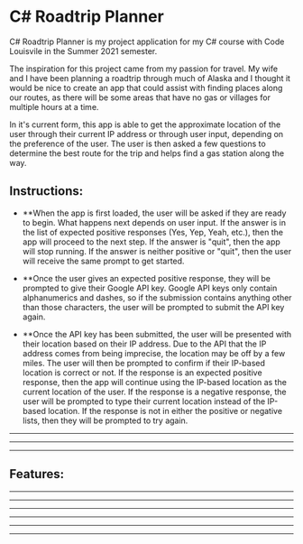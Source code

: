 ﻿# C# Roadtrip Planner

C# Roadtrip Planner is my project application for my C# course with Code Louisvile in the Summer 2021 semester.

The inspiration for this project came from my passion for travel. My wife and I have been planning a roadtrip through much of Alaska and I thought it would be nice to create an app that could assist with finding places along our routes, as there will be some areas that have no gas or villages for multiple hours at a time.

In it's current form, this app is able to get the approximate location of the user through their current IP address or through user input, depending on the preference of the user. The user is then asked a few questions to determine the best route for the trip and helps find a gas station along the way.

## Instructions:
* **When the app is first loaded, the user will be asked if they are ready to begin. What happens next depends on user input. If the answer is in the list of expected positive responses (Yes, Yep, Yeah, etc.), then the app will proceed to the next step. If the answer is "quit", then the app will stop running. If the answer is neither positive or "quit", then the user will receive the same prompt to get started.

* **Once the user gives an expected positive response, they will be prompted to give their Google API key. Google API keys only contain alphanumerics and dashes, so if the submission contains anything other than those characters, the user will be prompted to submit the API key again.

* **Once the API key has been submitted, the user will be presented with their location based on their IP address. Due to the API that the IP address comes from being imprecise, the location may be off by a few miles. The user will then be prompted to confirm if their IP-based location is correct or not. If the response is an expected positive response, then the app will continue using the IP-based location as the current location of the user. If the response is a negative response, the user will be prompted to type their current location instead of the IP-based location. If the response is not in either the positive or negative lists, then they will be prompted to try again.

* **

* **

* **

## Features:

* **

* **

* **

* **

* **

* **